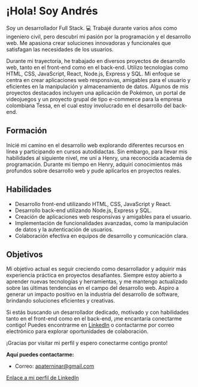 # ¡Hola! Soy Andrés

Soy un desarrollador Full Stack. 💻 Trabajé durante varios años como ingeniero civil, pero descubrí mi pasión por la programación y el desarrollo web. Me apasiona crear soluciones innovadoras y funcionales que satisfagan las necesidades de los usuarios.

Durante mi trayectoria, he trabajado en diversos proyectos de desarrollo web, tanto en el front-end como en el back-end. Utilizo tecnologías como HTML, CSS, JavaScript, React, Node.js, Express y SQL. Mi enfoque se centra en crear aplicaciones web responsivas, amigables para el usuario y eficientes en la manipulación y almacenamiento de datos. Algunos de mis proyectos destacados incluyen una aplicación de Pokémon, un portal de videojuegos y un proyecto grupal de tipo e-commerce para la empresa colombiana Tessa, en el cual estoy involucrado en el desarrollo del back-end.

## Formación

Inicié mi camino en el desarrollo web explorando diferentes recursos en línea y participando en cursos autodidactas. Sin embargo, para llevar mis habilidades al siguiente nivel, me uní a Henry, una reconocida academia de programación. Durante mi tiempo en Henry, adquirí conocimientos más profundos sobre desarrollo web y pude aplicarlos en proyectos reales.

## Habilidades

- Desarrollo front-end utilizando HTML, CSS, JavaScript y React.
- Desarrollo back-end utilizando Node.js, Express y SQL.
- Creación de aplicaciones web responsivas y amigables para el usuario.
- Implementación de funcionalidades avanzadas, como la manipulación de datos y la autenticación de usuarios.
- Colaboración efectiva en equipos de desarrollo y comunicación clara.

## Objetivos

Mi objetivo actual es seguir creciendo como desarrollador y adquirir más experiencia práctica en proyectos desafiantes. Siempre estoy abierto a aprender nuevas tecnologías y herramientas, y me mantengo actualizado sobre las últimas tendencias en el campo del desarrollo web. Aspiro a generar un impacto positivo en la industria del desarrollo de software, brindando soluciones eficientes y creativas.

Si estás buscando un desarrollador dedicado, motivado y con habilidades tanto en el front-end como en el back-end, ¡me encantaría conectarme contigo! Puedes encontrarme en [LinkedIn](https://www.linkedin.com/in/andrés-jose-paternina-rubiano-557309229) o contactarme por correo electrónico para explorar oportunidades de colaboración.

¡Gracias por visitar mi perfil y espero conectarme contigo pronto!

**Aquí puedes contactarme:**
- Correo: apaterninar@gmail.com

[Enlace a mi perfil de LinkedIn](https://www.linkedin.com/in/andrés-jose-paternina-rubiano-557309229)

